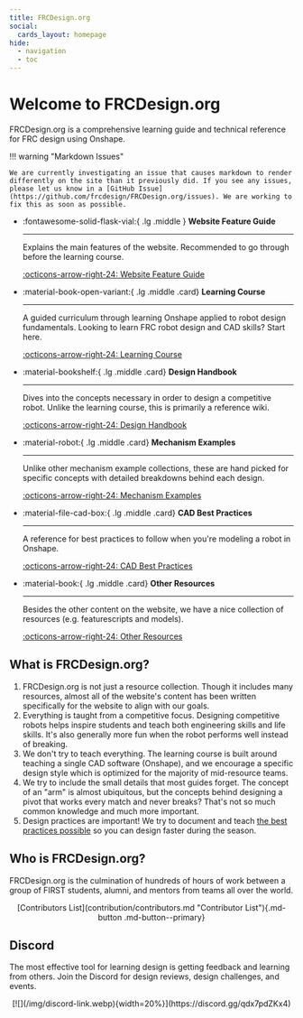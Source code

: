 ```yaml
---
title: FRCDesign.org
social:
  cards_layout: homepage
hide:
  - navigation
  - toc
---
```


# Welcome to FRCDesign.org

FRCDesign.org is a comprehensive learning guide and technical reference for FRC design using Onshape.

!!! warning "Markdown Issues"

    We are currently investigating an issue that causes markdown to render differently on the site than it previously did. If you see any issues, please let us know in a [GitHub Issue](https://github.com/frcdesign/FRCDesign.org/issues). We are working to fix this as soon as possible.

<div class="grid cards" markdown>

-   :fontawesome-solid-flask-vial:{ .lg .middle } **Website Feature Guide**
  
    ---
    
    Explains the main features of the website. Recommended to go through before the learning course.
    
    [:octicons-arrow-right-24: Website Feature Guide](website-feature-guide.md)

- :material-book-open-variant:{ .lg .middle .card} **Learning Course**

    ---

    A guided curriculum through learning Onshape applied to robot design fundamentals. Looking to learn FRC robot design and CAD skills? Start here.

    [:octicons-arrow-right-24: Learning Course](learning-course/index.md)

- :material-bookshelf:{ .lg .middle .card} **Design Handbook**

    ---

    Dives into the concepts necessary in order to design a competitive robot. Unlike the learning course, this is primarily a reference wiki.

    [:octicons-arrow-right-24: Design Handbook](design-handbook/index.md)

- :material-robot:{ .lg .middle .card} **Mechanism Examples**

    ---

    Unlike other mechanism example collections, these are hand picked for specific concepts with detailed breakdowns behind each design.

    [:octicons-arrow-right-24: Mechanism Examples](mechanism-examples/index.md)

- :material-file-cad-box:{ .lg .middle .card} **CAD Best Practices**

    ---

    A reference for best practices to follow when you're modeling a robot in Onshape.

    [:octicons-arrow-right-24: CAD Best Practices](best-practices/index.md)

- :material-book:{ .lg .middle .card} **Other Resources**

    ---

    Besides the other content on the website, we have a nice collection of resources (e.g. featurescripts and models).

    [:octicons-arrow-right-24: Other Resources](resources/index.md)

</div>

## What is FRCDesign.org?

1. FRCDesign.org is not just a resource collection. Though it includes many resources, almost all of the website's content has been written specifically for the website to align with our goals.
2. Everything is taught from a competitive focus. Designing competitive robots helps inspire students and teach both engineering skills and life skills. It's also generally more fun when the robot performs well instead of breaking.
3. We don't try to teach everything. The learning course is built around teaching a single CAD software (Onshape), and we encourage a specific design style which is optimized for the majority of mid-resource teams.
4. We try to include the small details that most guides forget. The concept of an "arm" is almost ubiquitous, but the concepts behind designing a pivot that works every match and never breaks? That's not so much common knowledge and much more important.
5. Design practices are important! We try to document and teach [the best practices possible](best-practices/index.md "Best Practices Page") so you can design faster during the season.

## Who is FRCDesign.org?

FRCDesign.org is the culmination of hundreds of hours of work between a group of FIRST students, alumni, and mentors from teams all over the world.

<center markdown>
[Contributors List](contribution/contributors.md "Contributor List"){.md-button .md-button--primary}
</center>

## Discord

The most effective tool for learning design is getting feedback and learning from others. Join the Discord for design reviews, design challenges, and events.

<center markdown>
[![](/img/discord-link.webp){width=20%}](https://discord.gg/qdx7pdZKx4)
</center>

<br>

